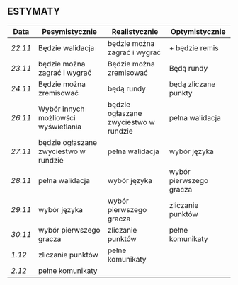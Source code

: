 ## ESTYMATY

Data | Pesymistycznie | Realistycznie | Optymistycznie
--- | --- | --- | ---
*22.11* | Będzie walidacja| będzie można zagrać i wygrać    | + będzie remis
*23.11* | będzie można zagrać i wygrać| Będzie można zremisować    | Będą rundy
*24.11* | Będzie można zremisować| będą rundy    | będą zliczane punkty
*26.11* | Wybór innych możliowści wyświetlania| będzie ogłaszane zwyciestwo w rundzie  |  pełna walidacja
*27.11* | będzie ogłaszane zwyciestwo w rundzie | pełna walidacja  |  wybór języka
*28.11* | pełna walidacja | wybór języka | wybór pierwszego gracza
*29.11* | wybór języka | wybór pierwszego gracza| zliczanie punktów
*30.11* | wybór pierwszego gracza| zliczanie punktów | pełne komunikaty
*1.12* | zliczanie punktów | pełne komunikaty
*2.12* | pełne komunikaty






